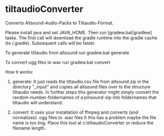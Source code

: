 # tiltaudioConverter
Converts Altsound-Audio-Packs to Tiltaudio-Format.

Please install java and set JAVA_HOME. Then run [gradew.bat|gradlew] tasks.
The first call will download the gradle runtime into the gradle cache (to <home>/.gradle). Subsequent calls will be faster.

To generate tiltaudio from altsound run gradew.bat generate

To convert ogg files to wav run gradew.bat convert

How it works:

1. generate:
It just reads the tiltaudio.csv file from altsound.zip in the directory "_input" and copies all altsound files over to the structure tiltaudio needs. In further steps this generator might simply convert the random-number-foldernames of a pinsound-zip into foldernames that tiltaudio will understand.

2. convert:
It uses your installation of ffmpeg and converts (and normalizes) .ogg files to .wav files
It this has a problem maybe the file name is too ling. Place this tool at c:\tiltaudioConverter or reduce the filename length.
